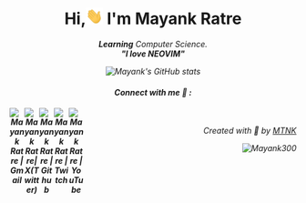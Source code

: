 <h1 align="center">Hi,<img src="https://raw.githubusercontent.com/ABSphreak/ABSphreak/master/gifs/Hi.gif" width="30px"> I'm Mayank Ratre</h1>

<p align="center">
  <em>
    <b> Learning</b> 
    Computer Science.
  <br>
  <b><i>"I love NEOVIM"</i></b>
</p>

<div align="center">


![Mayank's GitHub stats](https://github-readme-stats.vercel.app/api?username=Mayank300&show_icons=true&theme=dracula)

<h4> Connect with me 🤝 : <h4>
  
  
  <a href="mailto:mratre300@gmail.com">
    <img align="left" alt="Mayank Ratre | Gmail" width="26px" src="https://www.vectorlogo.zone/logos/gmail/gmail-icon.svg" />
  </a>
  <a href="https://twitter.com/MAYANK__RATRE">
    <img align="left" alt="Mayank Ratre| X(Twitter)" width="26px" src="https://www.vectorlogo.zone/logos/x/x-icon.svg" />
  </a>

   <a href="https://github.com/Mayank300">
    <img align="left" alt="Mayank Ratre | Github" width="26px" src="https://www.vectorlogo.zone/logos/github/github-tile.svg" />
  </a>

   <a href="https://www.twitch.tv/mtnk03">
    <img align="left" alt="Mayank Ratre | Twitch" width="26px" src="https://www.vectorlogo.zone/logos/twitch/twitch-icon.svg" />
  </a>

  <a href="https://www.youtube.com/@MTNK03">
    <img align="left" alt="Mayank Ratre | YouTube" width="26px" src="https://www.vectorlogo.zone/logos/twitch/twitch-icon.svg" />
  </a>
</div>  
  <br>
  
  <p align="right" > Created with 🖤 by <a href="https://github.com/Mayank300">MTNK</a></p>
<p align="right" > <img src="https://komarev.com/ghpvc/?username=Mayank300&label=Profile%20views&color=0e75b6&style=flat" alt="Mayank300" /> </p>
